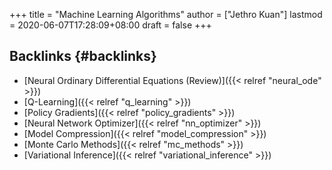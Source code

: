 +++
title = "Machine Learning Algorithms"
author = ["Jethro Kuan"]
lastmod = 2020-06-07T17:28:09+08:00
draft = false
+++

## Backlinks {#backlinks}

- [Neural Ordinary Differential Equations (Review)]({{< relref "neural_ode" >}})
- [Q-Learning]({{< relref "q_learning" >}})
- [Policy Gradients]({{< relref "policy_gradients" >}})
- [Neural Network Optimizer]({{< relref "nn_optimizer" >}})
- [Model Compression]({{< relref "model_compression" >}})
- [Monte Carlo Methods]({{< relref "mc_methods" >}})
- [Variational Inference]({{< relref "variational_inference" >}})

